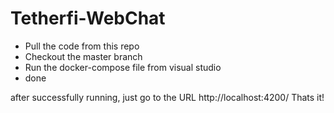 # Tetherfi-WebChat
- Pull the code from this repo
- Checkout the master branch
- Run the docker-compose file from visual studio
- done

after successfully running, just go to the URL http://localhost:4200/ 
Thats it!
